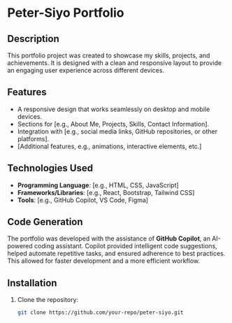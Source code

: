 # Peter-Siyo Portfolio

## Description

This portfolio project was created to showcase my skills, projects, and achievements. It is designed with a clean and responsive layout to provide an engaging user experience across different devices.

## Features

- A responsive design that works seamlessly on desktop and mobile devices.
- Sections for [e.g., About Me, Projects, Skills, Contact Information].
- Integration with [e.g., social media links, GitHub repositories, or other platforms].
- [Additional features, e.g., animations, interactive elements, etc.]

## Technologies Used

- **Programming Language**: [e.g., HTML, CSS, JavaScript]
- **Frameworks/Libraries**: [e.g., React, Bootstrap, Tailwind CSS]
- **Tools**: [e.g., GitHub Copilot, VS Code, Figma]

## Code Generation

The portfolio was developed with the assistance of **GitHub Copilot**, an AI-powered coding assistant. Copilot provided intelligent code suggestions, helped automate repetitive tasks, and ensured adherence to best practices. This allowed for faster development and a more efficient workflow.

## Installation

1. Clone the repository:
   ```bash
   git clone https://github.com/your-repo/peter-siyo.git